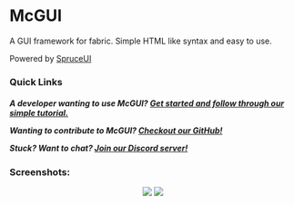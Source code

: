 # McGUI

A GUI framework for fabric. Simple HTML like syntax and easy to use. 

Powered by [SpruceUI](https://github.com/LambdAurora/SpruceUI)

### Quick Links

<h5>

A developer wanting to use McGUI? [Get started and follow through our simple tutorial.](https://diabolical17.github.io/mcgui/gs/install.md)

Wanting to contribute to McGUI? [Checkout our GitHub!](https://github.com/diabolical17/mcgui)

Stuck? Want to chat? [Join our Discord server!](https://discord.gg/UaqnXhSdNg)

</h5>

### Screenshots:

<center>

![](https://iili.io/KhCcCl.gif)
![](https://iili.io/KhAzeS.png)

</center>